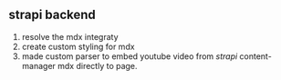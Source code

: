 ## strapi backend
1. resolve the mdx integraty
2. create custom styling for mdx
3. made custom parser to embed youtube video from *strapi* content-manager mdx directly to page.